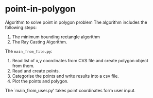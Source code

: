 # point-in-polygon
Algorithm to solve point in polygon problem
The algorithm includes the following steps:
1. The minimum bounding rectangle algorithm
2. The Ray Casting Algorithm.

The `main_from_file.py`:
1. Read list of x,y coordinates from CVS file and create polygon object from them.
2. Read and create points.
3. Categorise the points and write results into a csv file.
4. Plot the points and polygon.

The `main_from_user.py' takes point coordinates form user input. 
